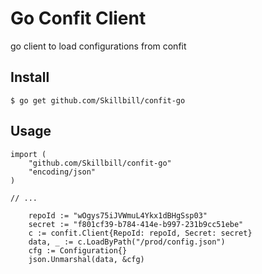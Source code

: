 # Go Confit Client

go client to load configurations from confit

## Install

```
$ go get github.com/Skillbill/confit-go
```

## Usage

```
import (
	"github.com/Skillbill/confit-go"
	"encoding/json"
)

// ...

	repoId := "wOgys75iJVWmuL4Ykx1dBHgSsp03"
	secret := "f801cf39-b784-414e-b997-231b9cc51ebe"
	c := confit.Client{RepoId: repoId, Secret: secret}
	data, _ := c.LoadByPath("/prod/config.json")
	cfg := Configuration{}
	json.Unmarshal(data, &cfg)
```

